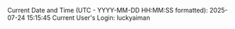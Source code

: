 Current Date and Time (UTC - YYYY-MM-DD HH:MM:SS formatted): 2025-07-24 15:15:45
Current User's Login: luckyaiman
